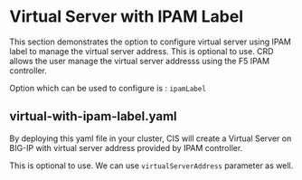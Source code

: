 # Virtual Server with IPAM Label

This section demonstrates the option to configure virtual server using IPAM label to manage the virtual server address. This is optional to use.
CRD allows the user manage the virtual server addresss using the F5 IPAM controller.


Option which can be used to configure is :
    `ipamLabel`

## virtual-with-ipam-label.yaml

By deploying this yaml file in your cluster, CIS will create a Virtual Server on BIG-IP with virtual server address provided by IPAM controller.

This is optional to use. We can use `virtualServerAddress` parameter as well.